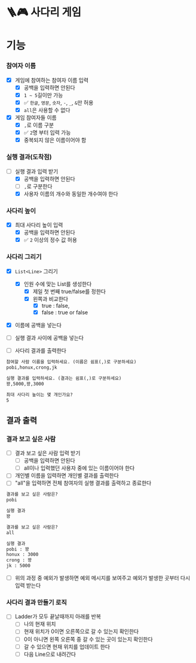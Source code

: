 # 🪜🎮 사다리 게임

# 기능

### 참여자 이름
- [x] 게임에 참여하는 참여자 이름 입력
    - [x] 공백을 입력하면 안된다
    - [x] `1 ~ 5`길이만 가능
    - [x] ✅ `한글`, `영문`, `숫자`, `-`, `_`, `&`만 허용
    - [x] `all`은 사용할 수 없다
- [x] 게임 참여자들 이름
    - [x] `,`로 이름 구분
    - [x] ✅ `2`명 부터 입력 가능
    - [x] 중복되지 않은 이름이어야 함

### 실행 결과(도착점)
- [ ] 실행 결과 입력 받기
    - [x] 공백을 입력하면 안된다
    - [ ] `,`로 구분한다
    - [x] 사용자 이름의 개수와 동일한 개수여야 한다

### 사다리 높이
- [x] 최대 사다리 높이 입력
    - [x] 공백을 입력하면 안된다
    - [X] ✅ `2` 이상의 정수 값 허용

### 사다리 그리기
- [x] `List<Line>` 그리기
    - [x] 인원 수에 맞는 List를 생성한다
        - [x] 제일 첫 번째 true/false를 정한다
        - [x] 왼쪽과 비교한다
            - [x] true : false,
            - [x] false : true or false
- [x] 이름에 공백을 넣는다
- [ ] 실행 결과 사이에 공백을 넣는다
- [ ] 사다리 결과를 출력한다


```markdown
참여할 사람 이름을 입력하세요. (이름은 쉼표(,)로 구분하세요)
pobi,honux,crong,jk

실행 결과를 입력하세요. (결과는 쉼표(,)로 구분하세요)
꽝,5000,꽝,3000

최대 사다리 높이는 몇 개인가요?
5
```

## 결과 출력
### 결과 보고 싶은 사람
- [ ] 결과 보고 싶은 사람 입력 받기
  - [ ] 공백을 입력하면 안된다
  - [ ] all이나 입력했던 사용자 중에 있는 이름이어야 한다
- [ ] 개인별 이름을 입력하면 개인별 결과를 출력한다
- [ ] "all"을 입력하면 전체 참여자의 실행 결과를 출력하고 종료한다

```markdown
결과를 보고 싶은 사람은?
pobi

실행 결과
꽝

결과를 보고 싶은 사람은?
all

실행 결과
pobi : 꽝
honux : 3000
crong : 꽝
jk : 5000
```
- [ ] 위의 과정 중 예외가 발생하면 예외 메시지를 보여주고 예외가 발생한 곳부터 다시 입력 받는다

### 사다리 결과 만들기 로직
- [ ] Ladder가 모두 끝날때까지 아래를 반복
  - [ ] 나의 현재 위치
  - [ ] 현재 위치가 0이면 오른쪽으로 갈 수 있는지 확인한다
  - [ ] 0이 아니면 왼쪽 오른쪽 중 갈 수 있는 곳이 있는지 확인한다
  - [ ] 갈 수 있으면 현재 위치를 업데이트 한다
  - [ ] 다음 Line으로 내려간다
